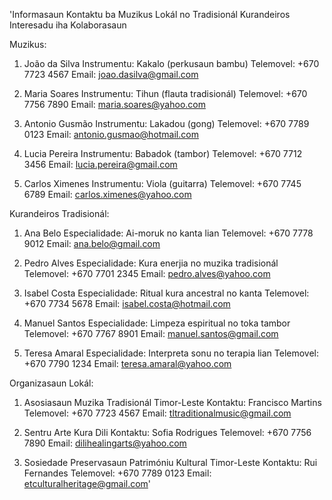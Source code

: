 'Informasaun Kontaktu ba Muzikus Lokál no Tradisionál Kurandeiros Interesadu iha Kolaborasaun

Muzikus:
1. João da Silva
   Instrumentu: Kakalo (perkusaun bambu)
   Telemovel: +670 7723 4567
   Email: joao.dasilva@gmail.com

2. Maria Soares
   Instrumentu: Tihun (flauta tradisionál)
   Telemovel: +670 7756 7890
   Email: maria.soares@yahoo.com

3. Antonio Gusmão
   Instrumentu: Lakadou (gong)
   Telemovel: +670 7789 0123
   Email: antonio.gusmao@hotmail.com

4. Lucia Pereira
   Instrumentu: Babadok (tambor)
   Telemovel: +670 7712 3456
   Email: lucia.pereira@gmail.com 

5. Carlos Ximenes
   Instrumentu: Viola (guitarra)
   Telemovel: +670 7745 6789
   Email: carlos.ximenes@yahoo.com

Kurandeiros Tradisionál:
1. Ana Belo
   Especialidade: Ai-moruk no kanta lian
   Telemovel: +670 7778 9012
   Email: ana.belo@gmail.com

2. Pedro Alves
   Especialidade: Kura enerjia no muzika tradisionál
   Telemovel: +670 7701 2345
   Email: pedro.alves@yahoo.com

3. Isabel Costa
   Especialidade: Ritual kura ancestral no kanta
   Telemovel: +670 7734 5678
   Email: isabel.costa@hotmail.com

4. Manuel Santos
   Especialidade: Limpeza espiritual no toka tambor
   Telemovel: +670 7767 8901
   Email: manuel.santos@gmail.com

5. Teresa Amaral
   Especialidade: Interpreta sonu no terapia lian
   Telemovel: +670 7790 1234
   Email: teresa.amaral@yahoo.com

Organizasaun Lokál:
1. Asosiasaun Muzika Tradisionál Timor-Leste
   Kontaktu: Francisco Martins
   Telemovel: +670 7723 4567
   Email: tltraditionalmusic@gmail.com

2. Sentru Arte Kura Dili
   Kontaktu: Sofia Rodrigues
   Telemovel: +670 7756 7890
   Email: dilihealingarts@yahoo.com

3. Sosiedade Preservasaun Patrimóniu Kultural Timor-Leste
   Kontaktu: Rui Fernandes
   Telemovel: +670 7789 0123
   Email: etculturalheritage@gmail.com'